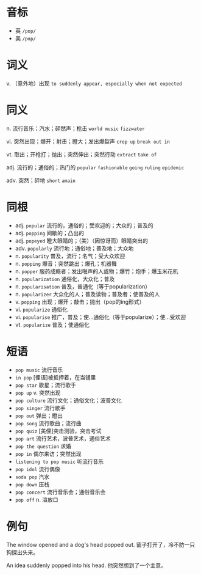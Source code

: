 # 音标

- 英 `/pɒp/`
- 美 `/pɑp/`

# 词义

v. （意外地）出现
`to suddenly appear, especially when not expected`

# 同义

n. 流行音乐；汽水；砰然声；枪击
`world music` `fizzwater`

vi. 突然出现；爆开；射击；瞪大；发出爆裂声
`crop up` `break out in`

vt. 取出；开枪打；抛出；突然伸出；突然行动
`extract` `take of`

adj. 流行的；通俗的；热门的
`popular` `fashionable` `going` `ruling` `epidemic`

adv. 突然；砰地
`short` `amain`

# 同根

- adj. `popular` 流行的，通俗的；受欢迎的；大众的；普及的
- adj. `popping` 间歇的；凸出的
- adj. `popeyed` 瞪大眼睛的；（美）（因惊讶而）眼睛突出的
- adv. `popularly` 流行地；通俗地；普及地；大众地
- n. `popularity` 普及，流行；名气；受大众欢迎
- n. `popping` 爆音；突然跳出；爆孔；机器舞
- n. `popper` 服药成瘾者；发出啪声的人或物；爆竹；炮手；爆玉米花机
- n. `popularization` 通俗化，大众化；普及
- n. `popularisation` 普及，普通化（等于popularization）
- n. `popularizer` 大众化的人；普及读物；普及者；使普及的人
- v. `popping` 出现；爆开；敲击；抛出（pop的ing形式）
- vi. `popularize` 通俗化
- vi. `popularise` 推广，普及；使…通俗化（等于popularize）；使…受欢迎
- vt. `popularize` 普及；使通俗化

# 短语

- `pop music` 流行音乐
- `in pop` [俚语]被抵押着，在当铺里
- `pop star` 歌星；流行歌手
- `pop up` v. 突然出现
- `pop culture` 流行文化；通俗文化；波普文化
- `pop singer` 流行歌手
- `pop out` 弹出；瞪出
- `pop song` 流行歌曲；流行曲
- `pop quiz` [美俚]突击测验，突击考试
- `pop art` 流行艺术，波普艺术，通俗艺术
- `pop the question` 求婚
- `pop in` 偶尔来访；突然出现
- `listening to pop music` 听流行音乐
- `pop idol` 流行偶像
- `soda pop` 汽水
- `pop down` 压栈
- `pop concert` 流行音乐会；通俗音乐会
- `pop off` n. 溢放口

# 例句

The window opened and a dog's head popped out.
窗子打开了，冷不防一只狗探出头来。

An idea suddenly popped into his head.
他突然想到了一个主意。


